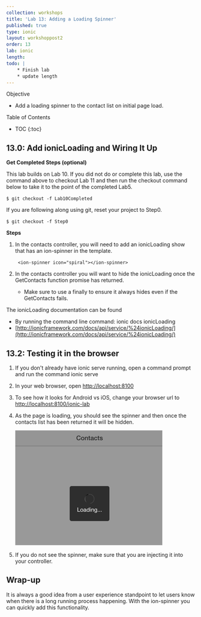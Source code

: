 ```yaml
---
collection: workshops
title: 'Lab 13: Adding a Loading Spinner'
published: true
type: ionic
layout: workshoppost2
order: 13
lab: ionic
length:
todo: |
    * Finish lab
    * update length
---
```


<div class="fake-h2">Objective</div>

* Add a loading spinner to the contact list on initial page load.

<div class="fake-h2">Table of Contents</div>

* TOC
{:toc}

## 13.0: Add ionicLoading and Wiring It Up

**Get Completed Steps (optional)**

This lab builds on Lab 10.  If you did not do or complete this lab, use the command above to checkout Lab 11 and then run the checkout command below to take it to the point of the completed Lab5.

    $ git checkout -f Lab10Completed

If you are following along using git, reset your project to Step0.

    $ git checkout -f Step0

**Steps**

1. In the contacts controller, you will need to add an ionicLoading show that has an ion-spinner in the template. 

        <ion-spinner icon="spiral"></ion-spinner>

1. In the contacts controller you will want to hide the ionicLoading once the GetContacts function promise has returned.  
    * Make sure to use a finally to ensure it always hides even if the GetContacts fails.

The ionicLoading documentation can be found 

* By running the command line command: ionic docs ionicLoading 
* [http://ionicframework.com/docs/api/service/%24ionicLoading/](http://ionicframework.com/docs/api/service/%24ionicLoading/)

## 13.2: Testing it in the browser

1. If you don't already have ionic serve running, open a command prompt and run the command ionic serve
1. In your web browser, open [http://localhost:8100](http://localhost:8100)
1. To see how it looks for Android vs iOS, change your browser url to [http://localhost:8100/ionic-lab](http://localhost:8100/ionic-lab)
1. As the page is loading, you should see the spinner and then once the contacts list has been returned it will be hidden.  

    ![Lab10-IonicLoadingSpinner.png](images/Lab11/Lab11-IonicLoadingSpinner.png)

1. If you do not see the spinner, make sure that you are injecting it into your controller.  

## Wrap-up

It is always a good idea from a user experience standpoint to let users know when there is a long running process happening.  With the ion-spinner you can quickly add this functionality.  

